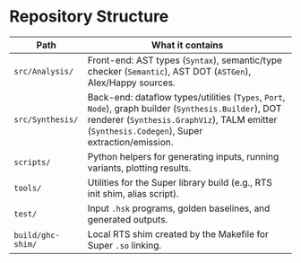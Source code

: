 # Repository Structure

| Path                 | What it contains                                                                 |
|----------------------|-----------------------------------------------------------------------------------|
| `src/Analysis/`      | Front-end: AST types (`Syntax`), semantic/type checker (`Semantic`), AST DOT (`ASTGen`), Alex/Happy sources. |
| `src/Synthesis/`     | Back-end: dataflow types/utilities (`Types`, `Port`, `Node`), graph builder (`Synthesis.Builder`), DOT renderer (`Synthesis.GraphViz`), TALM emitter (`Synthesis.Codegen`), Super extraction/emission. |
| `scripts/`           | Python helpers for generating inputs, running variants, plotting results.        |
| `tools/`             | Utilities for the Super library build (e.g., RTS init shim, alias script).       |
| `test/`              | Input `.hsk` programs, golden baselines, and generated outputs.                  |
| `build/ghc-shim/`    | Local RTS shim created by the Makefile for Super `.so` linking.                  |
